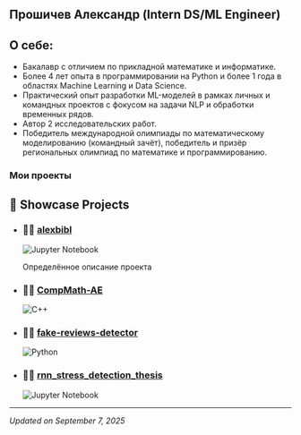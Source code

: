 ## Прошичев Александр (Intern DS/ML Engineer)

## О себе: 
- Бакалавр с отличием по прикладной математике и информатике. 
- Более 4 лет опыта в программировании на Python и более 1 года в областях Machine Learning и Data Science. 
- Практический опыт разработки ML-моделей в рамках личных и командных проектов с фокусом на задачи NLP и обработки временных рядов. 
- Автор 2 исследовательских работ. 
- Победитель международной олимпиады по математическому моделированию (командный зачёт), победитель и призёр региональных олимпиад по математике и программированию.

### Мои проекты

<!-- SHOWCASE-START -->
## 🚀 Showcase Projects

- ### 🧑‍💻 **[alexbibl](https://github.com/kaidux22/alexbibl)**
   ![Jupyter Notebook](https://img.shields.io/badge/-Jupyter%20Notebook-blue)

   Определённое описание проекта	
- ### 🧑‍💻 **[CompMath-AE](https://github.com/kaidux22/CompMath-AE)**
   ![C++](https://img.shields.io/badge/-C%2B%2B-blue)


- ### 🧑‍💻 **[fake-reviews-detector](https://github.com/kaidux22/fake-reviews-detector)**
   ![Python](https://img.shields.io/badge/-Python-blue)


- ### 🧑‍💻 **[rnn_stress_detection_thesis](https://github.com/kaidux22/rnn_stress_detection_thesis)**
   ![Jupyter Notebook](https://img.shields.io/badge/-Jupyter%20Notebook-blue)




---
*Updated on September 7, 2025*

<!-- SHOWCASE-END -->
